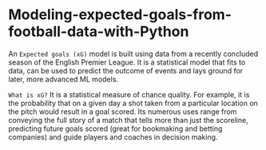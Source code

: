 # Modeling-expected-goals-from-football-data-with-Python

An `Expected goals (xG)` model is built using data from a recently concluded season of the English Premier League. It is a statistical model that fits to data, can be used to predict the outcome of events and lays ground for later, more advanced ML models.

`What is xG?`
It is a statistical measure of chance quality. For example, it is the probability that on a given day a shot taken from a particular location on the pitch would result in a goal scored. Its numerous uses range from conveying the full story of a match that tells more than just the scoreline, predicting future goals scored (great for bookmaking and betting companies) and guide players and coaches in decision making.



